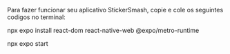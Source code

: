 Para fazer funcionar seu aplicativo StickerSmash, copie e cole os seguintes codigos no terminal:

npx expo install react-dom react-native-web @expo/metro-runtime  

npx expo start